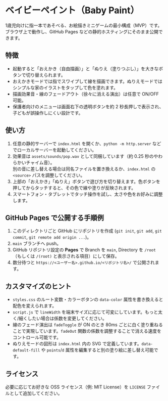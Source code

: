 # ベイビーペイント（Baby Paint）

1歳児向けに指一本であそべる、お絵描きミニゲームの最小構成（MVP）です。  
ブラウザ上で動作し、GitHub Pages などの静的ホスティングにそのまま公開できます。

## 特徴

- 起動すると「おえかき（自由描画）」と「ぬりえ（塗りつぶし）」を大きなボタンで切り替えられます。
- おえかきモードでは指でスワイプして線を描画できます。ぬりえモードではシンプルな家のイラストをタップして色を塗れます。
- 描画効果音・線のフェードアウト（徐々に消える演出）は任意で ON/OFF 可能。
- 保護者向けのメニューは画面右下の透明ボタンを約 2 秒長押しで表示され、子どもが誤操作しにくい設計です。

## 使い方

1. 任意の静的サーバーで `index.html` を開くか、`python -m http.server` などでローカルサーバーを起動してください。
2. 効果音は `assets/sounds/pop.wav` として同梱しています（約 0.25 秒のやわらかいチャイム音）。  
   別の音に差し替える場合は同名ファイルを置き換えるか、`index.html` の `<source>` パスを調整してください。
3. 上部の「おえかき」「ぬりえ」ボタンで遊び方を切り替えます。色ボタンを押してからタッチすると、その色で線や塗りが反映されます。
4. スマートフォン・タブレットでタッチ操作を試し、太さや色をお好みに調整します。

## GitHub Pages で公開する手順例

1. このディレクトリごと GitHub にリポジトリを作成 (`git init`, `git add`, `git commit`, `git remote add origin ...`)。
2. `main` ブランチへ push。
3. GitHub リポジトリ設定の **Pages** で Branch を `main`, Directory を `/root`（もしくは `/(root)` と表示される項目）にして保存。
4. 数分待つと `https://<ユーザー名>.github.io/<リポジトリ名>/` で公開されます。

## カスタマイズのヒント

- `styles.css` のルート変数・カラーボタンの `data-color` 属性を書き換えると配色を変えられます。
- `script.js` で `lineWidth` を端末サイズに応じて可変にしています。もっと太く/細くしたい場合は係数を変更してください。
- 線のフェード演出は `fadeToggle` が ON のとき 80ms ごとに白く塗り重ねることで実現しています。`fadeOut` 関数の係数を調整することで消える速度をコントロール可能です。
- ぬりえモードの図形は `index.html` 内の SVG で定義しています。`data-default-fill` や `points`/`d` 属性を編集すると別の塗り絵に差し替え可能です。

## ライセンス

必要に応じてお好きな OSS ライセンス（例: MIT License）を `LICENSE` ファイルとして追加してください。
